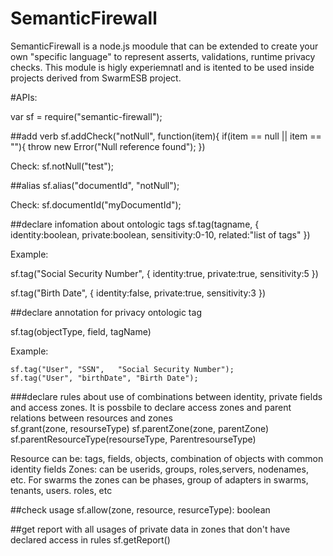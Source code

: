 # SemanticFirewall
SemanticFirewall is a node.js moodule that can be extended to create your own "specific language" to represent asserts, validations, runtime privacy checks. This module is higly experiemnatl and is itented to be used inside projects derived from SwarmESB project.


#APIs:

var sf = require("semantic-firewall");

##add verb 
  sf.addCheck("notNull", function(item){
    if(item == null || item == ""){
      throw new Error("Null reference found");
  })

  Check:
  sf.notNull("test");

##alias
  sf.alias("documentId", "notNull");

Check:
  sf.documentId("myDocumentId");


##declare infomation about ontologic tags 
sf.tag(tagname, {
    identity:boolean,
    private:boolean,
    sensitivity:0-10,
    related:"list of tags"
    })

Example:

  sf.tag("Social Security Number", {
      identity:true,
      private:true,
      sensitivity:5
      })
    
  sf.tag("Birth Date", {
      identity:false,
      private:true,
      sensitivity:3
      })
      
##declare annotation for privacy ontologic tag 

sf.tag(objectType, field, tagName)

 Example:
 
    sf.tag("User", "SSN",   "Social Security Number");
    sf.tag("User", "birthDate", "Birth Date");
  
###declare rules about use of combinations between identity, private fields and access zones. It is possbile to declare access zones and parent relations between resources and zones  
  sf.grant(zone, resourseType)
  sf.parentZone(zone, parentZone)
  sf.parentResourceType(resourseType, ParentresourseType)

Resource can be: tags, fields, objects, combination of objects with common identity fields
Zones: can be userids, groups, roles,servers, nodenames, etc. 
  For swarms  the zones can be  phases, group of adapters in swarms, tenants, users. roles, etc 


##check usage
  sf.allow(zone, resource, resurceType): boolean

##get report with all usages of private data in zones that don't have declared access in rules
  sf.getReport()
  
  
  

